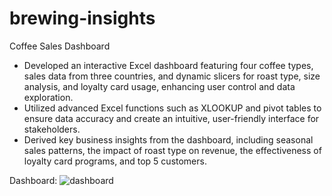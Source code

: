 # brewing-insights
Coffee Sales Dashboard
- Developed an interactive Excel dashboard featuring four coffee types, sales data from three countries, and dynamic slicers for roast type, size analysis, and loyalty card usage, enhancing user control and data exploration.
- Utilized advanced Excel functions such as XLOOKUP and pivot tables to ensure data accuracy and create an intuitive, user-friendly interface for stakeholders.
- Derived key business insights from the dashboard, including seasonal sales patterns, the impact of roast type on revenue, the effectiveness of loyalty card programs, and top 5 customers.
  
Dashboard:
![dashboard](https://github.com/advaitpillai/brewing-insights/assets/138120457/760e85ec-20f7-462c-ac7b-730058cf7ef1)
